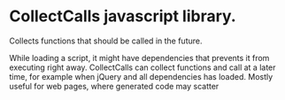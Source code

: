 # CollectCalls javascript library.
Collects functions that should be called in the future.

While loading a script, it might have dependencies that prevents it from executing right away. CollectCalls can collect functions and call at a later time, for example when jQuery and all dependencies has loaded. Mostly useful for web pages, where generated code may scatter <script> tags, not for plugins.

## Basic usage
jQuery is loaded at the bottom of the page, but <script> tags are generated by page parts. The <script> tags will only enqueue functionality until jQuery has loaded.

```html
<script>
	// Code that is written now, but executed later
	// This can be anywhere on the page

	// Set up, or reuse, a queue built as an array object
	var runWithJQuery = runWithJQuery || [];

	runWithJQuery.push(function() {
		// Do some heavy lifting with jQuery
		var scriptCount = $("script").length;

		// Then show alert box
		alert("The queue is invoked. Found " + scriptCount + " script tags on the page.");
	});
</script>

 <script src="http://code.jquery.com/jquery-latest.js"></script>

<script>
	// This code won't be executed until jQuery has been loaded.
	$(function ()
	{
		// Wrap the queue with CollectCalls
		runWithJQuery = new JoelPurra.CollectCalls(runWithJQuery);
		runWithJQuery.join();
	});
</script>
```

## License
Copyright (c) 2010, 2011, 2012, Joel Purra <http://joelpurra.se/>
All rights reserved.

When using CollectCalls, comply to at least one of the three available licenses: BSD, MIT, GPL.
Please see the LICENSE file for details.
